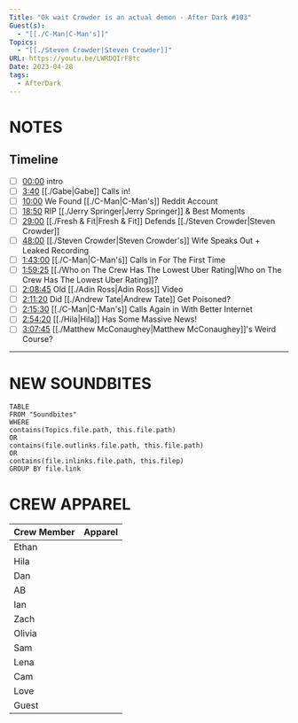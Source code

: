 ```yaml
---
Title: "Ok wait Crowder is an actual demon - After Dark #103"
Guest(s):
  - "[[./C-Man|C-Man's]]"
Topics:
  - "[[./Steven Crowder|Steven Crowder]]"
URL: https://youtu.be/LWRDQIrF8tc
Date: 2023-04-28
tags:
  - AfterDark
---
```

# NOTES

## Timeline
- [ ] [00:00](https://www.youtube.com/watch?v=LWRDQIrF8tc&t=0s) intro
- [ ] [3:40](https://www.youtube.com/watch?v=LWRDQIrF8tc&t=220s) [[./Gabe|Gabe]] Calls in!
- [ ] [10:00](https://www.youtube.com/watch?v=LWRDQIrF8tc&t=600s) We Found [[./C-Man|C-Man's]] Reddit Account 
- [ ] [18:50](https://www.youtube.com/watch?v=LWRDQIrF8tc&t=1130s) RIP [[./Jerry Springer|Jerry Springer]] & Best Moments
- [ ] [29:00](https://www.youtube.com/watch?v=LWRDQIrF8tc&t=1740s) [[./Fresh & Fit|Fresh & Fit]] Defends [[./Steven Crowder|Steven Crowder]]
- [ ] [48:00](https://www.youtube.com/watch?v=LWRDQIrF8tc&t=2880s) [[./Steven Crowder|Steven Crowder's]] Wife Speaks Out + Leaked Recording
- [ ] [1:43:00](https://www.youtube.com/watch?v=LWRDQIrF8tc&t=6180s) [[./C-Man|C-Man's]] Calls in For The First Time
- [ ] [1:59:25](https://www.youtube.com/watch?v=LWRDQIrF8tc&t=7165s) [[./Who on The Crew Has The Lowest Uber Rating|Who on The Crew Has The Lowest Uber Rating]]?
- [ ] [2:08:45](https://www.youtube.com/watch?v=LWRDQIrF8tc&t=7725s) Old [[./Adin Ross|Adin Ross]] Video
- [ ] [2:11:20](https://www.youtube.com/watch?v=LWRDQIrF8tc&t=7880s) Did [[./Andrew Tate|Andrew Tate]] Get Poisoned?
- [ ] [2:15:30](https://www.youtube.com/watch?v=LWRDQIrF8tc&t=8130s) [[./C-Man|C-Man's]] Calls Again in With Better Internet
- [ ] [2:54:20](https://www.youtube.com/watch?v=LWRDQIrF8tc&t=10460s) [[./Hila|Hila]] Has Some Massive News!
- [ ] [3:07:45](https://www.youtube.com/watch?v=LWRDQIrF8tc&t=11265s) [[./Matthew McConaughey|Matthew McConaughey]]'s Weird Course?
___
# NEW SOUNDBITES
``` dataview
TABLE
FROM "Soundbites"
WHERE 
contains(Topics.file.path, this.file.path) 
OR 
contains(file.outlinks.file.path, this.file.path)
OR
contains(file.inlinks.file.path, this.filep)
GROUP BY file.link
```

# CREW APPAREL
| Crew Member | Apparel |
| ----------- | ------- |
| Ethan       |         |
| Hila        |         |
| Dan         |         |
| AB          |         |
| Ian         |         |
| Zach        |         |
| Olivia      |         |
| Sam         |         |
| Lena        |         |
| Cam         |         |
| Love        |         |
| Guest       |         |
